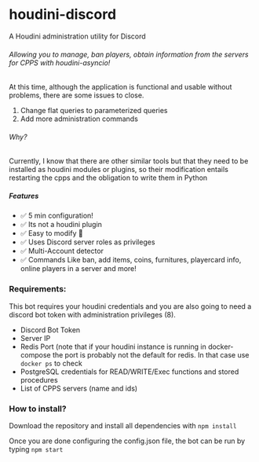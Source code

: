 # houdini-discord
A Houdini administration utility for Discord
###### Allowing you to manage, ban players, obtain information from the servers for CPPS with houdini-asyncio!

At this time, although the application is functional and usable without problems, there are some issues to close.
 1. Change flat queries to parameterized queries
 2. Add more administration commands

###### Why?
Currently, I know that there are other similar tools but that they need to be installed as houdini modules or plugins, so their modification entails restarting the cpps and the obligation to write them in Python


##### Features
- ✅ 5 min configuration!
- ✅ Its not a houdini plugin
- ✅ Easy to modify 💪
- ✅ Uses Discord server roles as privileges 
- ✅ Multi-Account detector
- ✅ Commands Like ban, add items, coins, furnitures, playercard info, online players in a server and more!



### Requirements:
This bot requires your houdini credentials and you are also going to need a discord bot token with administration privileges (8). 
- Discord Bot Token
- Server IP 
- Redis Port (note that if your houdini instance is running in docker-compose the port is probably not the default for redis. In that case use `docker ps` to check
- PostgreSQL credentials for READ/WRITE/Exec functions and stored procedures
- List of CPPS servers (name and ids)



### How to install?
Download the repository and install all dependencies with
 `npm install`
 
Once you are done configuring the config.json file, the bot can be run by typing `npm start`
 
